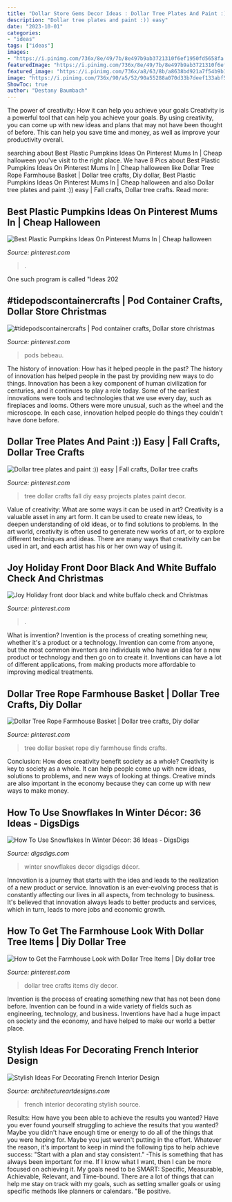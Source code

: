 ```yaml
---
title: "Dollar Store Gems Decor Ideas : Dollar Tree Plates And Paint :)) Easy"
description: "Dollar tree plates and paint :)) easy"
date: "2023-10-01"
categories:
- "ideas"
tags: ["ideas"]
images:
- "https://i.pinimg.com/736x/8e/49/7b/8e497b9ab3721310f6ef1950fd5658fa.jpg"
featuredImage: "https://i.pinimg.com/736x/8e/49/7b/8e497b9ab3721310f6ef1950fd5658fa.jpg"
featured_image: "https://i.pinimg.com/736x/a8/63/8b/a8638bd921a7f54b9b15c0b3cc0ea953.jpg"
image: "https://i.pinimg.com/736x/90/a5/52/90a55288a070d33b7deef133abf54c02.jpg"
ShowToc: true
author: "Destany Baumbach"
---
```



The power of creativity: How it can help you achieve your goals
Creativity is a powerful tool that can help you achieve your goals. By using creativity, you can come up with new ideas and plans that may not have been thought of before. This can help you save time and money, as well as improve your productivity overall.

	

		
searching about Best Plastic Pumpkins Ideas On Pinterest Mums In | Cheap halloween you've visit to the right place. We have 8 Pics about Best Plastic Pumpkins Ideas On Pinterest Mums In | Cheap halloween like Dollar Tree Rope Farmhouse Basket | Dollar tree crafts, Diy dollar, Best Plastic Pumpkins Ideas On Pinterest Mums In | Cheap halloween and also Dollar tree plates and paint :)) easy | Fall crafts, Dollar tree crafts. Read more:
		
    
## Best Plastic Pumpkins Ideas On Pinterest Mums In | Cheap Halloween

<img loading=lazy src="https://i.pinimg.com/736x/b2/b2/27/b2b227a1a079f07a1a8f09e41a2c1992.jpg" onerror="this.onerror=null;this.src='https://tse4.mm.bing.net/th?id=OIP.6x_HOhBmIAtIebTdJKaGMwHaPI&amp;pid=15.1';" alt="Best Plastic Pumpkins Ideas On Pinterest Mums In | Cheap halloween">

_Source: pinterest.com_

>. 

	

One such program is called "Ideas 202
    
## #tidepodscontainercrafts | Pod Container Crafts, Dollar Store Christmas

<img loading=lazy src="https://i.pinimg.com/736x/8e/49/7b/8e497b9ab3721310f6ef1950fd5658fa.jpg" onerror="this.onerror=null;this.src='https://tse2.mm.bing.net/th?id=OIP.iMnc9etoFo5rduMxMA2GIQHaNK&amp;pid=15.1';" alt="#tidepodscontainercrafts | Pod container crafts, Dollar store christmas">

_Source: pinterest.com_

>pods bebeau. 

	

The history of innovation: How has it helped people in the past?
The history of innovation has helped people in the past by providing new ways to do things. Innovation has been a key component of human civilization for centuries, and it continues to play a role today. Some of the earliest innovations were tools and technologies that we use every day, such as fireplaces and looms. Others were more unusual, such as the wheel and the microscope. In each case, innovation helped people do things they couldn't have done before.

    
## Dollar Tree Plates And Paint :)) Easy | Fall Crafts, Dollar Tree Crafts

<img loading=lazy src="https://i.pinimg.com/736x/9c/70/8a/9c708a069a1df715c874f5967c1562d9--fall-diy-tree-crafts.jpg" onerror="this.onerror=null;this.src='https://tse1.mm.bing.net/th?id=OIP.eNdyeNvKeM1vLVk6ccDPrQHaJ3&amp;pid=15.1';" alt="Dollar tree plates and paint :)) easy | Fall crafts, Dollar tree crafts">

_Source: pinterest.com_

>tree dollar crafts fall diy easy projects plates paint decor. 

	

Value of creativity: What are some ways it can be used in art?
Creativity is a valuable asset in any art form. It can be used to create new ideas, to deepen understanding of old ideas, or to find solutions to problems. In the art world, creativity is often used to generate new works of art, or to explore different techniques and ideas. There are many ways that creativity can be used in art, and each artist has his or her own way of using it.

    
## Joy Holiday Front Door Black And White Buffalo Check And Christmas

<img loading=lazy src="https://i.pinimg.com/736x/8d/53/60/8d5360a4e38f2f06213228ceaa720f94.jpg" onerror="this.onerror=null;this.src='https://tse3.mm.bing.net/th?id=OIP.WkAvRyHWcVoq6L-NUbqJWgHaJ3&amp;pid=15.1';" alt="Joy Holiday front door black and white buffalo check and Christmas">

_Source: pinterest.com_

>. 

	

What is invention?
Invention is the process of creating something new, whether it's a product or a technology. Invention can come from anyone, but the most common inventors are individuals who have an idea for a new product or technology and then go on to create it. Inventions can have a lot of different applications, from making products more affordable to improving medical treatments.

    
## Dollar Tree Rope Farmhouse Basket | Dollar Tree Crafts, Diy Dollar

<img loading=lazy src="https://i.pinimg.com/736x/a8/63/8b/a8638bd921a7f54b9b15c0b3cc0ea953.jpg" onerror="this.onerror=null;this.src='https://tse2.mm.bing.net/th?id=OIP.T1zmZRZ16f218UiR11J-BwHaJ4&amp;pid=15.1';" alt="Dollar Tree Rope Farmhouse Basket | Dollar tree crafts, Diy dollar">

_Source: pinterest.com_

>tree dollar basket rope diy farmhouse finds crafts. 

	

Conclusion: How does creativity benefit society as a whole?
Creativity is key to society as a whole. It can help people come up with new ideas, solutions to problems, and new ways of looking at things. Creative minds are also important in the economy because they can come up with new ways to make money.

    
## How To Use Snowflakes In Winter Décor: 36 Ideas - DigsDigs

<img loading=lazy src="https://www.digsdigs.com/photos/how-to-use-snowflakes-in-winter-decor-ideas-5.jpg" onerror="this.onerror=null;this.src='https://tse1.mm.bing.net/th?id=OIP.uqKuvwLK1Jz4gj45v0_LpAAAAA&amp;pid=15.1';" alt="How To Use Snowflakes In Winter Décor: 36 Ideas - DigsDigs">

_Source: digsdigs.com_

>winter snowflakes decor digsdigs décor. 

	

Innovation is a journey that starts with the idea and leads to the realization of a new product or service. Innovation is an ever-evolving process that is constantly affecting our lives in all aspects, from technology to business. It's believed that innovation always leads to better products and services, which in turn, leads to more jobs and economic growth.

    
## How To Get The Farmhouse Look With Dollar Tree Items | Diy Dollar Tree

<img loading=lazy src="https://i.pinimg.com/736x/90/a5/52/90a55288a070d33b7deef133abf54c02.jpg" onerror="this.onerror=null;this.src='https://tse2.mm.bing.net/th?id=OIP.ke2DtEIlOaUWnDWMDkhNkQHaMU&amp;pid=15.1';" alt="How to Get the Farmhouse Look with Dollar Tree Items | Diy dollar tree">

_Source: pinterest.com_

>dollar tree crafts items diy decor. 

	

Invention is the process of creating something new that has not been done before. Invention can be found in a wide variety of fields such as engineering, technology, and business. Inventions have had a huge impact on society and the economy, and have helped to make our world a better place.

    
## Stylish Ideas For Decorating French Interior Design

<img loading=lazy src="http://www.architectureartdesigns.com/wp-content/uploads/2017/01/1-52.jpg" onerror="this.onerror=null;this.src='https://tse2.mm.bing.net/th?id=OIP.oePr2W-LJEa-T4i4VQ7WbwHaLH&amp;pid=15.1';" alt="Stylish Ideas For Decorating French Interior Design">

_Source: architectureartdesigns.com_

>french interior decorating stylish source. 

	

Results: How have you been able to achieve the results you wanted?
Have you ever found yourself struggling to achieve the results that you wanted? Maybe you didn't have enough time or energy to do all of the things that you were hoping for. Maybe you just weren't putting in the effort. Whatever the reason, it's important to keep in mind the following tips to help achieve success: 
"Start with a plan and stay consistent." -This is something that has always been important for me. If I know what I want, then I can be more focused on achieving it. My goals need to be SMART: Specific, Measurable, Achievable, Relevant, and Time-bound. There are a lot of things that can help me stay on track with my goals, such as setting smaller goals or using specific methods like planners or calendars. 
"Be positive.

